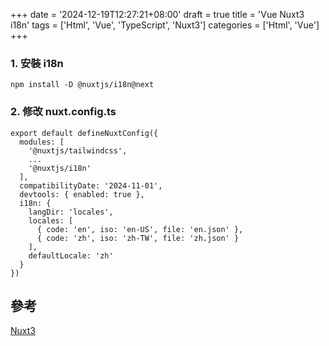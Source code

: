 +++
date = '2024-12-19T12:27:21+08:00'
draft = true
title = 'Vue Nuxt3 i18n'
tags = ['Html', 'Vue', 'TypeScript', 'Nuxt3']
categories = ['Html', 'Vue']
+++

### 1. 安裝 **i18n**
```
npm install -D @nuxtjs/i18n@next
```

### 2. 修改 **nuxt.config.ts**
```
export default defineNuxtConfig({
  modules: [
    '@nuxtjs/tailwindcss',
    ...
    '@nuxtjs/i18n'
  ],
  compatibilityDate: '2024-11-01',
  devtools: { enabled: true },
  i18n: {
    langDir: 'locales',
    locales: [
      { code: 'en', iso: 'en-US', file: 'en.json' },
      { code: 'zh', iso: 'zh-TW', file: 'zh.json' }
    ],
    defaultLocale: 'zh'
  }
})
```


## 參考
[Nuxt3](https://nuxt.com/modules/i18n "")